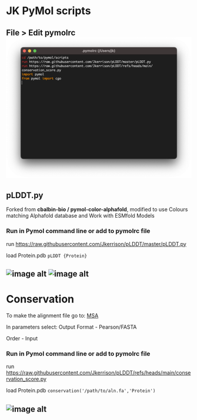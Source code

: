 # JK PyMol scripts
File > Edit pymolrc
![image alt](https://github.com/Jkerrison/pLDDT/blob/main/pymolrc.png?raw=true)
---
## pLDDT.py
Forked from **cbalbin-bio / pymol-color-alphafold**, modified to use Colours matching Alphafold database and Work with ESMfold Models 

### Run in Pymol command line or add to pymolrc file
run https://raw.githubusercontent.com/Jkerrison/pLDDT/master/pLDDT.py

load Protein.pdb
```pLDDT {Protein}```

![image alt](https://github.com/Jkerrison/pLDDT/blob/main/pLDDT_protein.png?raw=true)
![image alt](https://github.com/Jkerrison/pLDDT/blob/main/pLDDT.png?raw=true)
---

# Conservation

To make the alignment file go to: [MSA](https://www.ebi.ac.uk/jdispatcher/msa/clustalo?outfmt=fa&order=input)

In parameters select:
Output Format - Pearson/FASTA

Order - Input

### Run in Pymol command line or add to pymolrc file
run https://raw.githubusercontent.com/Jkerrison/pLDDT/refs/heads/main/conservation_score.py

load Protein.pdb
```conservation('/path/to/aln.fa','Protein') ```


![image alt](https://github.com/Jkerrison/pLDDT/blob/main/conservation.png?raw=true)
---

